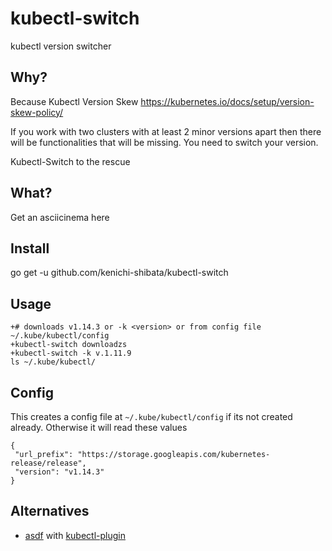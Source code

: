 # kubectl-switch
kubectl version switcher

Why?
-------

Because Kubectl Version Skew https://kubernetes.io/docs/setup/version-skew-policy/

If you work with two clusters with at least 2 minor versions apart then there will be functionalities that will be missing. You need to switch your version.

Kubectl-Switch to the rescue

What?
-----
Get an asciicinema here 

Install 
--------
go get -u github.com/kenichi-shibata/kubectl-switch

Usage
-------
```
+# downloads v1.14.3 or -k <version> or from config file ~/.kube/kubectl/config
+kubectl-switch downloadzs 
+kubectl-switch -k v.1.11.9
ls ~/.kube/kubectl/
```
Config 
-------

This creates a config file at `~/.kube/kubectl/config` if its not created already. Otherwise it will read these values

```
{
 "url_prefix": "https://storage.googleapis.com/kubernetes-release/release",
 "version": "v1.14.3"
}
```

Alternatives
------------
* [asdf](https://asdf-vm.com/#/) with [kubectl-plugin](https://github.com/Banno/asdf-kubectl)